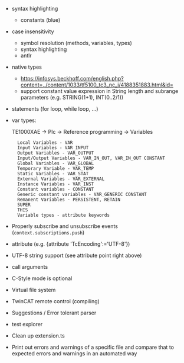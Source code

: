 - syntax highlighting
    - constants (blue)

- case insensitivity
    - symbol resolution (methods, variables, types)
    - syntax highlighting
    - antlr

- native types
    - https://infosys.beckhoff.com/english.php?content=../content/1033/tf5100_tc3_nc_i/4188351883.html&id=
    - support constant value expression in String length and subrange parameters (e.g. STRING(1+1), INT(0..2/1))

- statements (for loop, while loop, ...)

- var types:

    TE1000XAE -> Plc -> Reference programming -> Variables

        Local Variables - VAR
        Input Variables - VAR_INPUT
        Output Variables - VAR_OUTPUT
        Input/Output Variables - VAR_IN_OUT, VAR_IN_OUT CONSTANT
        Global Variables - VAR_GLOBAL
        Temporary Variable - VAR_TEMP
        Static Variables - VAR_STAT
        External Variables - VAR_EXTERNAL
        Instance Variables - VAR_INST
        Constant variables - CONSTANT
        Generic constant variables - VAR_GENERIC CONSTANT
        Remanent Variables - PERSISTENT, RETAIN
        SUPER
        THIS
        Variable types - attribute keywords

- Properly subscribe and unsubscribe events (`context.subscriptions.push`)
- attribute (e.g. {attribute 'TcEncoding':='UTF-8'})
- UTF-8 string support (see attribute point right above)
- call arguments
- C-Style mode is optional
- Virtual file system
- TwinCAT remote control (compiling)
- Suggestions / Error tolerant parser
- test explorer
- Clean up extension.ts
- Print out errors and warnings of a specific file and compare that to expected errors and warnings in an automated way
